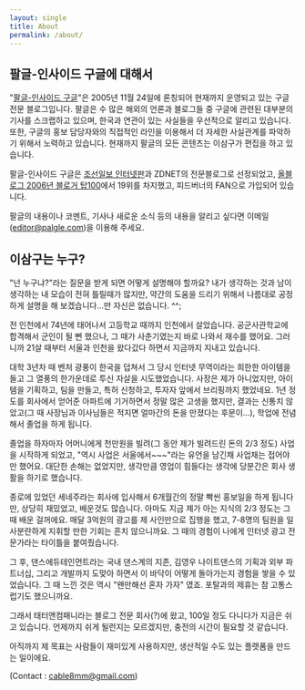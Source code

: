 ```yaml
---
layout: single
title: About
permalink: /about/
---
```


## 팔글-인사이드 구글에 대해서

"[팔글-인사이드 구글](https://www.palgle.com/)"은 2005년 11월 24일에 론칭되어 현재까지 운영되고 있는 구글 전문 블로그입니다. 팔글은 수 많은 해외의 언론과 블로그들 중 구글에 관련된 대부분의 기사를 스크랩하고 있으며, 한국과 연관이 있는 사실들을 우선적으로 알리고 있습니다. 또한, 구글의 홍보 담당자와의 직접적인 라인을 이용해서 더 자세한 사실관계를 파악하기 위해서 노력하고 있습니다. 현재까지 팔글의 모든 콘텐츠는 이삼구가 편집을 하고 있습니다.

팔글-인사이드 구글은 [조선일보 인터넷판](http://www.chosun.com/economy/news/200609/200609050186.html)과 ZDNET의 전문블로그로 선정되었고, [올블로그 2006년 블로거 탑100](http://award.allblog.net/)에서 19위를 차지했고, 피드버너의 FAN으로 가입되어 있습니다.

팔글의 내용이나 코멘트, 기사나 새로운 소식 등의 내용을 알리고 싶다면 이메일(editor@palgle.com)을 이용해 주세요.

## 이삼구는 누구?

"넌 누구냐?"라는 질문을 받게 되면 어떻게 설명해야 할까요? 내가 생각하는 것과 남이 생각하는 내 모습이 전혀 틀릴때가 많지만, 약간의 도움을 드리기 위해서 나름대로 공정하게 설명을 해 보겠습니다...만 자신은 없습니다. ^^;

전 인천에서 74년에 태어나서 고등학교 때까지 인천에서 살았습니다. 공군사관학교에 합격해서 군인이 될 뻔 했으나, 그 때가 사춘기였는지 바로 나와서 재수를 했어요. 그러니까 21살 때부터 서울과 인천을 왔다갔다 하면서 지금까지 지내고 있습니다.

대학 3년차 때 벤처 광풍이 한국을 덥쳐서 그 당시 인터넷 무역이라는 희한한 아이템을 들고 그 열풍의 한가운데로 투신 자살을 시도했었습니다. 사장은 제가 아니었지만, 아이템을 기획하고, 팀을 만들고, 특허 신청하고, 투자자 앞에서 브리핑까지 했었네요. 1년 정도를 회사에서 얻어준 아파트에 기거하면서 정말 많은 고생을 했지만, 결과는 신통치 않았고(그 때 사장님과 이사님들은 적지면 얼마간의 돈을 만졌다는 후문이...), 학업에 전념해서 졸업을 하게 됩니다.

졸업을 하자마자 어머니에게 천만원을 빌려(그 동안 제가 빌려드린 돈의 2/3 정도) 사업을 시작하게 되었고, "역시 사업은 서울에서~~~"라는 유언을 남긴채 사업채는 접어야만 했어요. 대단한 손해는 없었지만, 생각만큼 영업이 힘들다는 생각에 당분간은 회사 생활을 하기로 했습니다.

종로에 있었던 세네주라는 회사에 입사해서 6개월간의 정말 빡씬 홍보일을 하게 됩니다만, 상당히 재밌었고, 배운것도 많습니다. 아마도 지금 제가 아는 지식의 2/3 정도는 그 때 배운 걸꺼에요. 매달 3억원의 광고를 제 사인만으로 집행을 했고, 7-8명의 팀원을 일사분란하게 지휘할 만한 기회는 흔치 않으니까요. 그 때의 경험이 나에게 인터넷 광고 전문가라는 타이틀을 붙여줬습니다.

그 후, 댄스에듀테인먼트라는 국내 댄스계의 지존, 김영우 나이트댄스의 기획과 외부 파트너십, 그리고 개발까지 도맞아 하면서 이 바닥이 어떻게 돌아가는지 경험을 쌓을 수 있었습니다. 그 때 느낀 것은 역시 "왠만해선 혼자 가자" 였죠. 포탈과의 제휴는 참 고통스럽기도 했으니까요.

그래서 태터앤컴패니라는 블로그 전문 회사(?)에 왔고, 100일 정도 다니다가 지금은 쉬고 있습니다. 언제까지 쉬게 될런지는 모르겠지만, 충전의 시간이 필요할 것 같습니다.

아직까지 제 목표는 사람들이 재미있게 사용하지만, 생산적일 수도 있는 플랫폼을 만드는 일이에요.

(Contact : cable8mm@gmail.com)
